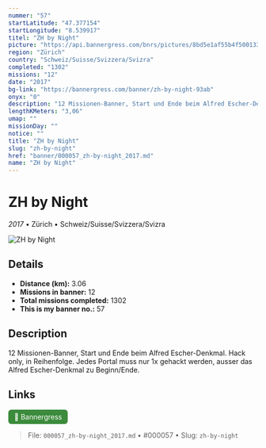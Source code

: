 ```yaml
---
nummer: "57"
startLatitude: "47.377154"
startLongitude: "8.539917"
titel: "ZH by Night"
picture: "https://api.bannergress.com/bnrs/pictures/8bd5e1af55b4f5001338dd403fd5e007"
region: "Zürich"
country: "Schweiz/Suisse/Svizzera/Svizra"
completed: "1302"
missions: "12"
date: "2017"
bg-link: "https://bannergress.com/banner/zh-by-night-93ab"
onyx: "0"
description: "12 Missionen-Banner, Start und Ende beim Alfred Escher-Denkmal. Hack only, in Reihenfolge. Jedes Portal muss nur 1x gehackt werden, ausser das Alfred Escher-Denkmal zu Beginn/Ende."
lengthKMeters: "3,06"
umap: ""
missionDay: ""
notice: ""
title: "ZH by Night"
slug: "zh-by-night"
href: "banner/000057_zh-by-night_2017.md"
name: "ZH by Night"
---
```

# ZH by Night

*2017* • Zürich • Schweiz/Suisse/Svizzera/Svizra

![ZH by Night](https://api.bannergress.com/bnrs/pictures/8bd5e1af55b4f5001338dd403fd5e007)



## Details
- **Distance (km):** 3.06
- **Missions in banner:** 12
- **Total missions completed:** 1302
- **This is my banner no.:** 57



## Description
12 Missionen-Banner, Start und Ende beim Alfred Escher-Denkmal. Hack only, in Reihenfolge. Jedes Portal muss nur 1x gehackt werden, ausser das Alfred Escher-Denkmal zu Beginn/Ende.



## Links
<a href="https://bannergress.com/banner/zh-by-night-93ab" target="_blank" style="display:inline-block;margin-right:8px;padding:6px 12px;background:#3c8b3c;color:#fff;text-decoration:none;border-radius:6px;">🔗 Bannergress</a>



> File: `000057_zh-by-night_2017.md`
> • #000057
> • Slug: `zh-by-night`
